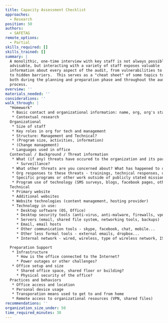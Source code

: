 ```yaml
---
title: Capacity Assessment Checklist
approaches:
  - Research
position: 50
authors:
  - SAFETAG
remote_options:
  - Partial
skills_required: []
skills_trained: []
summary: |
  A monolithic, one-time interview with key staff is not always possible or
  advisable, but interacting with a variety of staff exposes valuable
  information about every aspect of the audit, from vulnerabilities to capacity
  to hidden barriers.  This serves as a "cheat sheet" of some topics to explore
  both during the planning and preparation phase and throughout the audit
  process.
overview: ''
materials_needed: ''
considerations: ''
walk_through: |
  "Homework"
   * Basic contact and organizational information: name, org, org's stated mission
   * Contextual research
  Organizational
   * Size of staff
   * Key roles in org for tech and management
   * Structure: Management and Technical?
   * (Program size, activities, information)
   * (Change management)
   * Languages used in office
  Contextual / Background / Threat information
   * What (if any) threats have occured to the organization and its partners? (digital, physical)
     * Surveillance?
   * What other threats are you concerned about? What has happened to other organizations in the space?
   * Org responses to these threats - trainings, technical responses, organization process/change successes?
   * Specific programs or other work outside of publicly stated mission that are high-risk
   * Program use of technology (SMS surveys, blogs, facebook pages, other websites, media recording and broadcast ...?)
  Technical
   * Primary website
   * Additional websites
   * Website technologies (content management, hosting provider)
   * Technology in use:
     * Desktop software (OS, Office)
     * Desktop security tools (anti-virus, anti-malware, firewalls, vpns, disk encryption...)
     * Servers (email, shared file system, networking tools, backups)
     * Email, email hosts
     * Other communication tools - skype, facebook, chat, mobile...
     * Other less formal tools - external emails, dropbox...
     * Internal network - wired, wireless, type of wireless network, ISP

  Preparation Support
   * Infrastructure
     * How is the office connected to the Internet?
     * Power outages or other challenges?
   * Office setup and size
     * Shared office space, shared floor or building?
     * Physical security of the office?
  Practices and behaviors
   * Office access and location
   * Personal device usage
   * Transporation means used to get to and from home
   * Remote access to organizational resources (VPN, shared files)
recommendations: ''
organization_size_under: 50
time_required_minutes: 30
---
```

